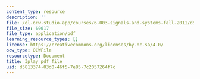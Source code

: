 ```yaml
---
content_type: resource
description: ''
file: /ol-ocw-studio-app/courses/6-003-signals-and-systems-fall-2011/d581337403d046f57e857c2057264f7c_HDYAbIA-DNY.pdf
file_size: 60017
file_type: application/pdf
learning_resource_types: []
license: https://creativecommons.org/licenses/by-nc-sa/4.0/
ocw_type: OCWFile
resourcetype: Document
title: 3play pdf file
uid: d5813374-03d0-46f5-7e85-7c2057264f7c
---
```

